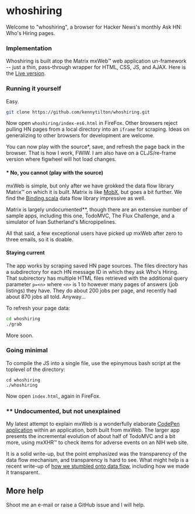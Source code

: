 # whoshiring
Welcome to "whoshiring", a browser for Hacker News's monthly Ask HN: Who's Hiring pages. 

### Implementation
Whoshiring is built atop the Matrix mxWeb&trade; web application un-framework -- just a thin, pass-through wrapper for HTML, CSS, JS, and AJAX. Here is the [Live version](https://kennytilton.github.io/whoishiring/).

### Running it yourself
Easy.
````bash
git clone https://github.com/kennytilton/whoshiring.git
````
Now open `whoshiring/index-es6.html` in FireFox. Other browsers reject pulling HN pages from a local directory into an `iframe` for scraping. Ideas on generalizing to other browsers for development are welcome.

You can now play with the source*, save, and refresh the page back in the browser. That is how I work, FWIW. I am also have on a CLJS/re-frame version where figwheel will hot load changes.

#### * No, you cannot (play with the source)

mxWeb is simple, but only after we have grokked the data flow library Matrix&trade; on which it is built. Matrix is like [MobX](https://github.com/mobxjs/mobx), but goes a bit further. We find the [Binding.scala](https://github.com/ThoughtWorksInc/Binding.scala) data flow library impressive as well.

Matrix is largely undocumented**, though there are an extensive number of sample apps, including this one, TodoMVC, The Flux Challenge, and a simulator of Ivan Sutherland's Micropipelines.

All that said, a few exceptional users have picked up mxWeb after zero to three emails, so it is doable.

#### Staying current
The app works by scraping saved HN page sources. The files directory has a subdirectory for each HN message ID in which they ask Who's Hiring. That subirectory has multiple HTML files retrieved with the additional query parameter `p=<n>` where `<n>` is 1 to however many pages of answers (job listings) they have. They do about 200 jobs per page, and recently had about 870 jobs all told. Anyway...

To refresh your page data:
````bash
cd whoshiring
./grab
````
More soon.

### Going minimal
To compile the JS into a single file, use the epinymous bash script at the toplevel of the directory:
````
cd whoshiring
./whoshiring
````
Now open `index.html`, again in FireFox. 

### ** Undocumented, but not unexplained
My latest attempt to explain mxWeb is a wonderfully elaborate [CodePen application](https://codepen.io/kennytilton/pen/mXQNYR)  within an application, both built from mxWeb. The larger app presents the incremental evolution of about half of TodoMVC and a bit more, using mxXHR&trade; to check items for adverse events on an NIH web site. 

It is a solid write-up, but the point emphasized was the transparency of the data flow mechanism, and transparency is hard to see. What might help is a recent write-up of [how we stumbled onto data flow](http://smuglispweeny.blogspot.com/2017/06/the-making-of-cells-case-study-in-dumb.html), including how we made it transparent.

## More help
Shoot me an e-mail or raise a GitHub issue and I will help.

